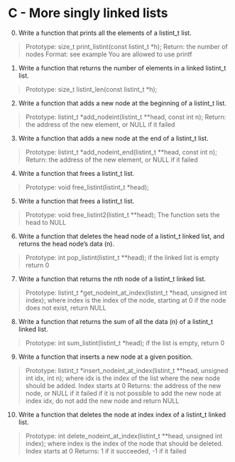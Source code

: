 # C - More singly linked lists

0. Write a function that prints all the elements of a listint_t list.
> Prototype: size_t print_listint(const listint_t \*h);
> Return: the number of nodes
> Format: see example
> You are allowed to use printf

1. Write a function that returns the number of elements in a linked listint_t list.
> Prototype: size_t listint_len(const listint_t \*h);

2. Write a function that adds a new node at the beginning of a listint_t list.
> Prototype: listint_t \*add_nodeint(listint_t \*\*head, const int n);
Return: the address of the new element, or NULL if it failed

3. Write a function that adds a new node at the end of a listint_t list.
> Prototype: listint_t \*add_nodeint_end(listint_t \*\*head, const int n);
> Return: the address of the new element, or NULL if it failed

4. Write a function that frees a listint_t list.
> Prototype: void free_listint(listint_t \*head);

5. Write a function that frees a listint_t list.
> Prototype: void free_listint2(listint_t \*\*head);
> The function sets the head to NULL

6. Write a function that deletes the head node of a listint_t linked list, and returns the head node’s data (n).
> Prototype: int pop_listint(listint_t \*\*head);
> if the linked list is empty return 0

7. Write a function that returns the nth node of a listint_t linked list.
> Prototype: listint_t \*get_nodeint_at_index(listint_t \*head, unsigned int index);
> where index is the index of the node, starting at 0
> if the node does not exist, return NULL

8. Write a function that returns the sum of all the data (n) of a listint_t linked list.
> Prototype: int sum_listint(listint_t \*head);
> if the list is empty, return 0

9. Write a function that inserts a new node at a given position.
> Prototype: listint_t \*insert_nodeint_at_index(listint_t \*\*head, unsigned int idx, int n);
> where idx is the index of the list where the new node should be added. Index starts at 0
> Returns: the address of the new node, or NULL if it failed
> if it is not possible to add the new node at index idx, do not add the new node and return NULL

10. Write a function that deletes the node at index index of a listint_t linked list.
> Prototype: int delete_nodeint_at_index(listint_t \*\*head, unsigned int index);
> where index is the index of the node that should be deleted. Index starts at 0
> Returns: 1 if it succeeded, -1 if it failed
